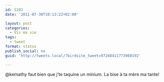 ```yaml
---
id: 5102
date: '2011-07-30T10:13:22+02:00'

layout: post
categories:
  - Vis ma vie
tags:
  - tweet
format: status
publish_social: no
guid: 'http://tweets.local/?birdsite_tweet=97248411773960192'

---
```


@kemathy faut bien que j’te taquine un minium. La bise à ta mère ma tante!